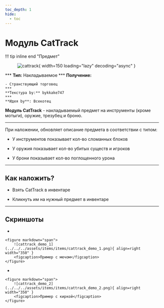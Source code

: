 ```yaml
---
toc_depth: 1
hide:
  - toc
---
```


# Модуль CatTrack

!!! tip inline end "Предмет"
    <figure markdown="span">
        ![cattrack](../../assets/items/consumable/cattrack.png){ width=150 loading="lazy" decoding="async" }
    </figure>
    ***
    **Тип:** Накладываемое
    ***
    **Получение:**
    
    - Странствующий торговец
    ***
    **Текстура by:** bykkake747
    ***
    **Идея by**: Всекотец

**Модуль CatTrack** - накладываемый предмет на инструменты (кроме мотыги), оружие, трезубец и броню.

***

При наложении, обновляет описание предмета в соответствии с типом:

- У инструментов показывает кол-во сломанных блоков

- У оружия показывает кол-во убитых существ и игроков

- У брони показывает кол-во поглощенного урона

***

## Как наложить?

- Взять CatTrack в инвентаре

- Кликнуть им на нужный предмет в инвентаре


***

## Скриншоты

<div class="grid cards" markdown>

- 

    <figure markdown="span">
        ![cattrack_demo_1](../../../assets/items/items/cattrack_demo_1.png){ align=right width="350" }
        <figcaption>Пример с мечом</figcaption>
    </figure>

- 


    <figure markdown="span">
        ![cattrack_demo_2](../../../assets/items/items/cattrack_demo_2.png){ align=right width="350" }
        <figcaption>Пример с киркой</figcaption>
    </figure>

</div>